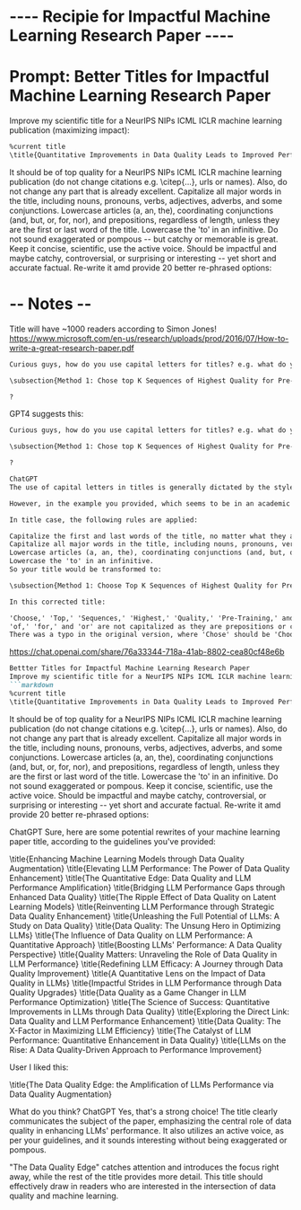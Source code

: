 # ---- Recipie for Impactful Machine Learning Research Paper ----

# Prompt: Better Titles for Impactful Machine Learning Research Paper
Improve my scientific title for a NeurIPS NIPs ICML ICLR machine learning publication (maximizing impact): 
```markdown
%current title
\title{Quantitative Improvements in Data Quality Leads to Improved Performance in LLMs}
```
It should be of top quality for a NeurIPS NIPs ICML ICLR machine learning publication
(do not change citations e.g. \citep{...}, urls or names).
Also, do not change any part that is already excellent.
Capitalize all major words in the title, including nouns, pronouns, verbs, adjectives, adverbs, and some conjunctions.
Lowercase articles (a, an, the), coordinating conjunctions (and, but, or, for, nor), and prepositions, regardless of 
length, unless they are the first or last word of the title.
Lowercase the 'to' in an infinitive.
Do not sound exaggerated or pompous -- but catchy or memorable is great.
Keep it concise, scientific, use the active voice.
Should be impactful and maybe catchy, controversial, or surprising or interesting -- yet short and accurate factual.
Re-write it amd provide 20 better re-phrased options:

# -- Notes --
Title will have ~1000 readers according to Simon Jones! https://www.microsoft.com/en-us/research/uploads/prod/2016/07/How-to-write-a-great-research-paper.pdf

```markdown
Curious guys, how do you use capital letters for titles? e.g. what do you think of this 

\subsection{Method 1: Chose top K Sequences of Highest Quality for Pre-training or Fine-tuning}

?
```

GPT4 suggests this:
```markdown
Curious guys, how do you use capital letters for titles? e.g. what do you think of this 

\subsection{Method 1: Chose top K Sequences of Highest Quality for Pre-training or Fine-tuning}

?

ChatGPT
The use of capital letters in titles is generally dictated by the style guide you are using. In English, there are several major style guides, such as the APA (American Psychological Association), MLA (Modern Language Association), and Chicago Manual of Style. The specific rules can vary between these style guides.

However, in the example you provided, which seems to be in an academic or professional context, you would generally follow APA or Chicago style, which use a method called "title case" or "headline style."

In title case, the following rules are applied:

Capitalize the first and last words of the title, no matter what they are.
Capitalize all major words in the title, including nouns, pronouns, verbs, adjectives, adverbs, and some conjunctions.
Lowercase articles (a, an, the), coordinating conjunctions (and, but, or, for, nor), and prepositions, regardless of length, unless they are the first or last word of the title.
Lowercase the 'to' in an infinitive.
So your title would be transformed to:

\subsection{Method 1: Choose Top K Sequences of Highest Quality for Pre-Training or Fine-Tuning}

In this corrected title:

'Choose,' 'Top,' 'Sequences,' 'Highest,' 'Quality,' 'Pre-Training,' and 'Fine-Tuning' are all capitalized as they are either the first word, major words, or the last word of the title or its subtitle.
'of,' 'for,' and 'or' are not capitalized as they are prepositions or coordinating conjunctions.
There was a typo in the original version, where 'Chose' should be 'Choose.'
```

https://chat.openai.com/share/76a33344-718a-41ab-8802-cea80cf48e6b
```markdown
Bettter Titles for Impactful Machine Learning Research Paper
Improve my scientific title for a NeurIPS NIPs ICML ICLR machine learning publication (maximizing impact): 
```markdown
%current title
\title{Quantitative Improvements in Data Quality Leads to Improved Performance in LLMs}
```
It should be of top quality for a NeurIPS NIPs ICML ICLR machine learning publication
(do not change citations e.g. \citep{...}, urls or names).
Also, do not change any part that is already excellent.
Capitalize all major words in the title, including nouns, pronouns, verbs, adjectives, adverbs, and some conjunctions.
Lowercase articles (a, an, the), coordinating conjunctions (and, but, or, for, nor), and prepositions, regardless of 
length, unless they are the first or last word of the title.
Lowercase the 'to' in an infinitive.
Do not sound exaggerated or pompous.
Keep it concise, scientific, use the active voice.
Should be impactful and maybe catchy, controversial, or surprising or interesting -- yet short and accurate factual.
Re-write it amd provide 20 better re-phrased options:

ChatGPT
Sure, here are some potential rewrites of your machine learning paper title, according to the guidelines you've provided:

\title{Enhancing Machine Learning Models through Data Quality Augmentation}
\title{Elevating LLM Performance: The Power of Data Quality Enhancement}
\title{The Quantitative Edge: Data Quality and LLM Performance Amplification}
\title{Bridging LLM Performance Gaps through Enhanced Data Quality}
\title{The Ripple Effect of Data Quality on Latent Learning Models}
\title{Reinventing LLM Performance through Strategic Data Quality Enhancement}
\title{Unleashing the Full Potential of LLMs: A Study on Data Quality}
\title{Data Quality: The Unsung Hero in Optimizing LLMs}
\title{The Influence of Data Quality on LLM Performance: A Quantitative Approach}
\title{Boosting LLMs' Performance: A Data Quality Perspective}
\title{Quality Matters: Unraveling the Role of Data Quality in LLM Performance}
\title{Redefining LLM Efficacy: A Journey through Data Quality Improvement}
\title{A Quantitative Lens on the Impact of Data Quality in LLMs}
\title{Impactful Strides in LLM Performance through Data Quality Upgrades}
\title{Data Quality as a Game Changer in LLM Performance Optimization}
\title{The Science of Success: Quantitative Improvements in LLMs through Data Quality}
\title{Exploring the Direct Link: Data Quality and LLM Performance Enhancement}
\title{Data Quality: The X-Factor in Maximizing LLM Efficiency}
\title{The Catalyst of LLM Performance: Quantitative Enhancement in Data Quality}
\title{LLMs on the Rise: A Data Quality-Driven Approach to Performance Improvement}




User
I liked this:

\title{The Data Quality Edge: the Amplification of LLMs Performance via Data Quality Augmentation}


What do you think?
ChatGPT
Yes, that's a strong choice! The title clearly communicates the subject of the paper, emphasizing the central role of data quality in enhancing LLMs' performance. It also utilizes an active voice, as per your guidelines, and it sounds interesting without being exaggerated or pompous.

"The Data Quality Edge" catches attention and introduces the focus right away, while the rest of the title provides more detail. This title should effectively draw in readers who are interested in the intersection of data quality and machine learning.
```